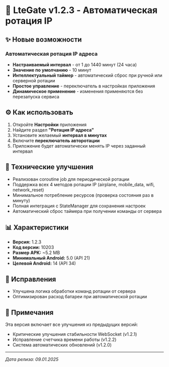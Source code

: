 # 🔄 LteGate v1.2.3 - Автоматическая ротация IP

## ✨ Новые возможности

### Автоматическая ротация IP адреса
- **Настраиваемый интервал** - от 1 до 1440 минут (24 часа)
- **Значение по умолчанию** - 10 минут
- **Интеллектуальный таймер** - автоматический сброс при ручной или серверной ротации
- **Простое управление** - переключатель в настройках приложения
- **Динамическое применение** - изменения применяются без перезапуска сервиса

## ⚙️ Как использовать

1. Откройте **Настройки** приложения
2. Найдите раздел **"Ротация IP адреса"**
3. Установите желаемый **интервал в минутах**
4. Включите **переключатель авторотации**
5. Приложение будет автоматически менять IP через заданный интервал

## 🔧 Технические улучшения

- Реализован coroutine job для периодической ротации
- Поддержка всех 4 методов ротации IP (airplane, mobile_data, wifi, network_reset)
- Минимальное потребление ресурсов (проверка состояния раз в минуту)
- Полная интеграция с StateManager для сохранения настроек
- Автоматический сброс таймера при получении команды от сервера

## 📊 Характеристики

- **Версия:** 1.2.3
- **Код версии:** 10203
- **Размер APK:** ~5.2 MB
- **Минимальный Android:** 5.0 (API 21)
- **Целевой Android:** 14 (API 34)

## 🐛 Исправления

- Улучшена логика обработки команд ротации от сервера
- Оптимизирован расход батареи при автоматической ротации

## 📝 Примечания

Эта версия включает все улучшения из предыдущих версий:
- Критические улучшения стабильности WebSocket (v1.2.1)
- Исправление счетчика времени работы (v1.2.2)
- Система автоматических обновлений (v1.2.0)

---

*Дата релиза: 09.01.2025*